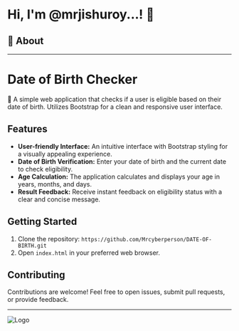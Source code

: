 
# Hi, I'm @mrjishuroy...! 👋


## 🚀 About
---
# Date of Birth Checker

📅 A simple web application that checks if a user is eligible based on their date of birth. Utilizes Bootstrap for a clean and responsive user interface.

## Features

- **User-friendly Interface:** An intuitive interface with Bootstrap styling for a visually appealing experience.
- **Date of Birth Verification:** Enter your date of birth and the current date to check eligibility.
- **Age Calculation:** The application calculates and displays your age in years, months, and days.
- **Result Feedback:** Receive instant feedback on eligibility status with a clear and concise message.

## Getting Started

1. Clone the repository: `https://github.com/Mrcyberperson/DATE-OF-BIRTH.git`
2. Open `index.html` in your preferred web browser.

## Contributing

Contributions are welcome! Feel free to open issues, submit pull requests, or provide feedback.


---
![Logo](https://jishuroy.in/wp-content/uploads/2023/08/cropped-Mr.jishu-roy_LOGO-1.png)

